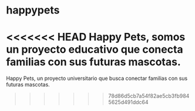 # happypets
<<<<<<< HEAD
Happy Pets, somos un proyecto educativo que conecta familias con sus futuras mascotas. 
=======
Happy Pets, un proyecto universitario que busca conectar familias con sus futuras mascotas.
>>>>>>> 78d86d5cb7a54f82ae5cb3fb9845625d491ddc64
